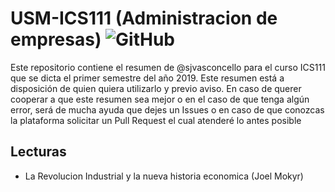 # USM-ICS111 (Administracion de empresas) ![GitHub](https://img.shields.io/github/license/sjvasconcello/USM-ICS111.svg?style=plastic)

Este repositorio contiene el resumen de @sjvasconcello para el curso ICS111 que se dicta el primer semestre del año 2019. Este resumen está a disposición de quien quiera utilizarlo y previo aviso. En caso de querer cooperar a que este resumen sea mejor o en el caso de que tenga algún error, será de mucha ayuda que dejes un Issues o en caso de que conozcas la plataforma solicitar un Pull Request el cual atenderé lo antes posible 

## Lecturas 
- La Revolucion Industrial y la nueva historia economica (Joel Mokyr)


